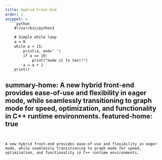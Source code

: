 ```yaml
---
title: Hybrid Front-End
order: 1
snippet: >
  ```python
    #!/usr/bin/python3

    # Simple while loop
    a = 0
    while a < 15:
        print(a, end=' ')
        if a == 10:
            print("made it to ten!!")
        a = a + 1
    print()
  ```
summary-home: A new hybrid front-end provides ease-of-use and flexibility in eager mode, while seamlessly transitioning to graph mode for speed, optimization, and functionality in C++ runtime environments.
featured-home: true
---
```


A new hybrid front-end provides ease-of-use and flexibility in eager mode, while seamlessly transitioning to graph mode for speed, optimization, and functionality in C++ runtime environments.
